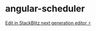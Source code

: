 # angular-scheduler

[Edit in StackBlitz next generation editor ⚡️](https://stackblitz.com/~/github.com/adlermo/angular-scheduler)